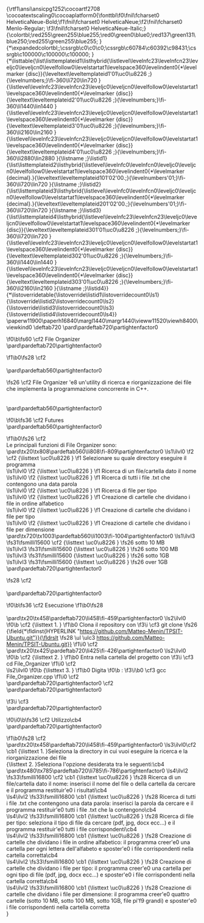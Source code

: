 {\rtf1\ansi\ansicpg1252\cocoartf2708
\cocoatextscaling0\cocoaplatform0{\fonttbl\f0\fnil\fcharset0 HelveticaNeue-Bold;\f1\fnil\fcharset0 HelveticaNeue;\f2\fnil\fcharset0 Menlo-Regular;
\f3\fnil\fcharset0 HelveticaNeue-Italic;}
{\colortbl;\red255\green255\blue255;\red0\green0\blue0;\red137\green131\blue250;\red255\green255\blue255;
}
{\*\expandedcolortbl;;\cssrgb\c0\c0\c0;\cssrgb\c60784\c60392\c98431;\cssrgb\c100000\c100000\c100000;
}
{\*\listtable{\list\listtemplateid1\listhybrid{\listlevel\levelnfc23\levelnfcn23\leveljc0\leveljcn0\levelfollow0\levelstartat1\levelspace360\levelindent0{\*\levelmarker \{disc\}}{\leveltext\leveltemplateid1\'01\uc0\u8226 ;}{\levelnumbers;}\fi-360\li720\lin720 }{\listlevel\levelnfc23\levelnfcn23\leveljc0\leveljcn0\levelfollow0\levelstartat1\levelspace360\levelindent0{\*\levelmarker \{disc\}}{\leveltext\leveltemplateid2\'01\uc0\u8226 ;}{\levelnumbers;}\fi-360\li1440\lin1440 }{\listlevel\levelnfc23\levelnfcn23\leveljc0\leveljcn0\levelfollow0\levelstartat1\levelspace360\levelindent0{\*\levelmarker \{disc\}}{\leveltext\leveltemplateid3\'01\uc0\u8226 ;}{\levelnumbers;}\fi-360\li2160\lin2160 }{\listlevel\levelnfc23\levelnfcn23\leveljc0\leveljcn0\levelfollow0\levelstartat1\levelspace360\levelindent0{\*\levelmarker \{disc\}}{\leveltext\leveltemplateid4\'01\uc0\u8226 ;}{\levelnumbers;}\fi-360\li2880\lin2880 }{\listname ;}\listid1}
{\list\listtemplateid2\listhybrid{\listlevel\levelnfc0\levelnfcn0\leveljc0\leveljcn0\levelfollow0\levelstartat1\levelspace360\levelindent0{\*\levelmarker \{decimal\}.}{\leveltext\leveltemplateid101\'02\'00.;}{\levelnumbers\'01;}\fi-360\li720\lin720 }{\listname ;}\listid2}
{\list\listtemplateid3\listhybrid{\listlevel\levelnfc0\levelnfcn0\leveljc0\leveljcn0\levelfollow0\levelstartat1\levelspace360\levelindent0{\*\levelmarker \{decimal\}.}{\leveltext\leveltemplateid201\'02\'00.;}{\levelnumbers\'01;}\fi-360\li720\lin720 }{\listname ;}\listid3}
{\list\listtemplateid4\listhybrid{\listlevel\levelnfc23\levelnfcn23\leveljc0\leveljcn0\levelfollow0\levelstartat1\levelspace360\levelindent0{\*\levelmarker \{disc\}}{\leveltext\leveltemplateid301\'01\uc0\u8226 ;}{\levelnumbers;}\fi-360\li720\lin720 }{\listlevel\levelnfc23\levelnfcn23\leveljc0\leveljcn0\levelfollow0\levelstartat1\levelspace360\levelindent0{\*\levelmarker \{disc\}}{\leveltext\leveltemplateid302\'01\uc0\u8226 ;}{\levelnumbers;}\fi-360\li1440\lin1440 }{\listlevel\levelnfc23\levelnfcn23\leveljc0\leveljcn0\levelfollow0\levelstartat1\levelspace360\levelindent0{\*\levelmarker \{disc\}}{\leveltext\leveltemplateid303\'01\uc0\u8226 ;}{\levelnumbers;}\fi-360\li2160\lin2160 }{\listname ;}\listid4}}
{\*\listoverridetable{\listoverride\listid1\listoverridecount0\ls1}{\listoverride\listid2\listoverridecount0\ls2}{\listoverride\listid3\listoverridecount0\ls3}{\listoverride\listid4\listoverridecount0\ls4}}
\paperw11900\paperh16840\margl1440\margr1440\vieww11520\viewh8400\viewkind0
\deftab720
\pard\pardeftab720\partightenfactor0

\f0\b\fs60 \cf2 File Organizer\
\pard\pardeftab720\partightenfactor0

\f1\b0\fs28 \cf2 \
\
\pard\pardeftab560\partightenfactor0

\fs26 \cf2 File Organizer \'e8 un'utility di ricerca e riorganizzazione dei file che implementa la programmazione concorrente in C++. \
\
\
\pard\pardeftab560\partightenfactor0

\f0\b\fs36 \cf2 Futures\
\pard\pardeftab560\partightenfactor0

\f1\b0\fs26 \cf2 \
Le principali funzioni di File Organizer sono:\
\pard\tx20\tx808\pardeftab560\li808\fi-809\partightenfactor0
\ls1\ilvl0
\f2 \cf2 {\listtext	\uc0\u8226 	}
\f1 Selezionare su quale directory eseguire il programma\
\ls1\ilvl0
\f2 {\listtext	\uc0\u8226 	}
\f1 Ricerca di un file/cartella dato il nome\
\ls1\ilvl0
\f2 {\listtext	\uc0\u8226 	}
\f1 Ricerca di tutti i file .txt che contengono una data parola\
\ls1\ilvl0
\f2 {\listtext	\uc0\u8226 	}
\f1 Ricerca di file per tipo\
\ls1\ilvl0
\f2 {\listtext	\uc0\u8226 	}
\f1 Creazione di cartelle che dividano i file in ordine alfabetico \
\ls1\ilvl0
\f2 {\listtext	\uc0\u8226 	}
\f1 Creazione di cartelle che dividano i file per tipo \
\ls1\ilvl0
\f2 {\listtext	\uc0\u8226 	}
\f1 Creazione di cartelle che dividano i file per dimensione \
\pard\tx720\tx1003\pardeftab560\li1003\fi-1004\partightenfactor0
\ls1\ilvl3
\fs31\fsmilli15600 \cf2 {\listtext	\uc0\u8226 	}
\fs26 sotto 10 MB\
\ls1\ilvl3
\fs31\fsmilli15600 {\listtext	\uc0\u8226 	}
\fs26 sotto 100 MB\
\ls1\ilvl3
\fs31\fsmilli15600 {\listtext	\uc0\u8226 	}
\fs26 sotto 1GB \
\ls1\ilvl3
\fs31\fsmilli15600 {\listtext	\uc0\u8226 	}
\fs26 over 1GB\
\pard\pardeftab720\partightenfactor0

\fs28 \cf2 \
\
\pard\pardeftab720\partightenfactor0

\f0\b\fs36 \cf2 Esecuzione
\f1\b0\fs28 \
\
\pard\tx20\tx458\pardeftab720\li458\fi-459\partightenfactor0
\ls2\ilvl0
\f0\b \cf2 {\listtext	1.	}
\f1\b0 Clona il repository con
\f3\i  \cf3 git clone
\fs26  {\field{\*\fldinst{HYPERLINK "https://github.com/Matteo-Menin/TPSIT-Ubuntu.git"}}{\fldrslt 
\fs28 \ul \ulc3 https://github.com/Matteo-Menin/TPSIT-Ubuntu.git}}
\f1\i0 \cf2 \
\pard\tx20\tx425\pardeftab720\li425\fi-426\partightenfactor0
\ls2\ilvl0
\f0\b \cf2 {\listtext	2.	}
\f1\b0 Entra nella cartella del progetto con 
\f3\i \cf3 cd File_Organizer
\f1\i0 \cf2 \
\ls2\ilvl0
\f0\b {\listtext	3.	}
\f1\b0 Digita 
\f0\b :
\f3\i\b0  \cf3 gcc File_Organizer.cpp
\f1\i0 \cf2 \
\pard\pardeftab720\partightenfactor0
\cf2 \
\pard\pardeftab720\partightenfactor0

\f3\i \cf3 \
\pard\pardeftab720\partightenfactor0

\f0\i0\b\fs36 \cf2 Utilizzo\cb4 \
\pard\pardeftab720\partightenfactor0

\f1\b0\fs28 \cf2 \
\pard\tx20\tx458\pardeftab720\li458\fi-459\partightenfactor0
\ls3\ilvl0\cf2 \cb1 {\listtext	1.	}Seleziona la directory in cui vuoi eseguire la ricerca e la riorganizzazione dei file\
{\listtext	2.	}Seleziona l'opzione desiderata tra le seguenti:\cb4 \
\pard\tx480\tx785\pardeftab720\li785\fi-786\partightenfactor0
\ls4\ilvl2
\fs33\fsmilli16800 \cf2 \cb1 {\listtext	\uc0\u8226 	}
\fs28 Ricerca di un file/cartella dato il nome: inserisci il nome del file o della cartella da cercare e il programma restituir\'e0 i risultati\cb4 \
\ls4\ilvl2
\fs33\fsmilli16800 \cb1 {\listtext	\uc0\u8226 	}
\fs28 Ricerca di tutti i file .txt che contengono una data parola: inserisci la parola da cercare e il programma restituir\'e0 tutti i file .txt che la contengono\cb4 \
\ls4\ilvl2
\fs33\fsmilli16800 \cb1 {\listtext	\uc0\u8226 	}
\fs28 Ricerca di file per tipo: seleziona il tipo di file da cercare (pdf, jpg, docx ecc...) e il programma restituir\'e0 tutti i file corrispondenti\cb4 \
\ls4\ilvl2
\fs33\fsmilli16800 \cb1 {\listtext	\uc0\u8226 	}
\fs28 Creazione di cartelle che dividano i file in ordine alfabetico: il programma creer\'e0 una cartella per ogni lettera dell'alfabeto e sposter\'e0 i file corrispondenti nella cartella corretta\cb4 \
\ls4\ilvl2
\fs33\fsmilli16800 \cb1 {\listtext	\uc0\u8226 	}
\fs28 Creazione di cartelle che dividano i file per tipo: il programma creer\'e0 una cartella per ogni tipo di file (pdf, jpg, docx ecc...) e sposter\'e0 i file corrispondenti nella cartella corretta\cb4 \
\ls4\ilvl2
\fs33\fsmilli16800 \cb1 {\listtext	\uc0\u8226 	}
\fs28 Creazione di cartelle che dividano i file per dimensione: il programma creer\'e0 quattro cartelle (sotto 10 MB, sotto 100 MB, sotto 1GB, file pi\'f9 grandi) e sposter\'e0 i file corrispondenti nella cartella corretta\
}